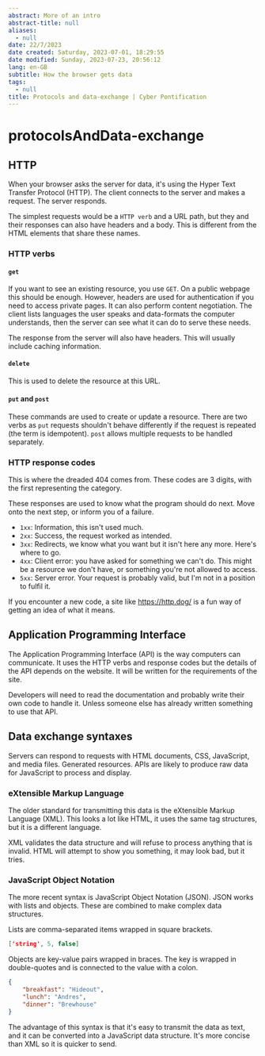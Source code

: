 ```yaml
---
abstract: More of an intro
abstract-title: null
aliases:
  - null
date: 22/7/2023
date created: Saturday, 2023-07-01, 18:29:55
date modified: Sunday, 2023-07-23, 20:56:12
lang: en-GB
subtitle: How the browser gets data
tags:
  - null
title: Protocols and data-exchange | Cyber Pontification
---
```


# protocolsAndData-exchange

## HTTP

When your browser asks the server for data, it's using the Hyper Text Transfer Protocol (HTTP). The client connects to the server and makes a request. The server responds.

The simplest requests would be a `HTTP verb` and a URL path, but they and their responses can also have headers and a body. This is different from the HTML elements that share these names.

### HTTP verbs

#### `get`

If you want to see an existing resource, you use `GET`. On a public webpage this should be enough. However, headers are used for authentication if you need to access private pages. It can also perform content negotiation. The client lists languages the user speaks and data-formats the computer understands, then the server can see what it can do to serve these needs.

The response from the server will also have headers. This will usually include caching information.

#### `delete`

This is used to delete the resource at this URL.

#### `put` and `post`

These commands are used to create or update a resource. There are two verbs as `put` requests shouldn't behave differently if the request is repeated (the term is idempotent). `post` allows multiple requests to be handled separately.

### HTTP response codes

This is where the dreaded 404 comes from. These codes are 3 digits, with the first representing the category.

These responses are used to know what the program should do next. Move onto the next step, or inform you of a failure.

- `1xx`: Information, this isn't used much.
- `2xx`: Success, the request worked as intended.
- `3xx`: Redirects, we know what you want but it isn't here any more. Here's where to go.
- `4xx`: Client error: you have asked for something we can't do. This might be a resource we don't have, or something you're not allowed to access.
- `5xx`: Server error. Your request is probably valid, but I'm not in a position to fulfil it.

If you encounter a new code, a site like <https://http.dog/> is a fun way of getting an idea of what it means.

## Application Programming Interface

The Application Programming Interface (API) is the way computers can communicate. It uses the HTTP verbs and response codes but the details of the API depends on the website. It will be written for the requirements of the site.

Developers will need to read the documentation and probably write their own code to handle it. Unless someone else has already written something to use that API.

## Data exchange syntaxes

Servers can respond to requests with HTML documents, CSS, JavaScript, and media files. Generated resources. APIs are likely to produce raw data for JavaScript to process and display.

### eXtensible Markup Language

The older standard for transmitting this data is the eXtensible Markup Language (XML). This looks a lot like HTML, it uses the same tag structures, but it is a different language.

XML validates the data structure and will refuse to process anything that is invalid. HTML will attempt to show you something, it may look bad, but it tries.

### JavaScript Object Notation

The more recent syntax is JavaScript Object Notation (JSON). JSON works with lists and objects. These are combined to make complex data structures.

Lists are comma-separated items wrapped in square brackets.

```json
['string', 5, false]
```

Objects are key-value pairs wrapped in braces. The key is wrapped in double-quotes and is connected to the value with a colon.

```json
{
	"breakfast": "Hideout",
	"lunch": "Andres",
	"dinner": "Brewhouse"
}
```

The advantage of this syntax is that it's easy to transmit the data as text, and it can be converted into a JavaScript data structure. It's more concise than XML so it is quicker to send.
